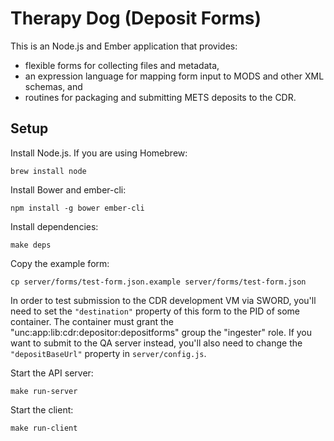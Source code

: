# Therapy Dog (Deposit Forms)

This is an Node.js and Ember application that provides:

  - flexible forms for collecting files and metadata,
  - an expression language for mapping form input to MODS and other XML schemas, and
  - routines for packaging and submitting METS deposits to the CDR.

## Setup

Install Node.js. If you are using Homebrew:

    brew install node

Install Bower and ember-cli:

    npm install -g bower ember-cli

Install dependencies:

    make deps

Copy the example form:

    cp server/forms/test-form.json.example server/forms/test-form.json

In order to test submission to the CDR development VM via SWORD, you'll need to set the `"destination"` property of this form to the PID of some container. The container must grant the "unc:app:lib:cdr:depositor:depositforms" group the "ingester" role. If you want to submit to the QA server instead, you'll also need to change the `"depositBaseUrl"` property in `server/config.js`.

Start the API server:

    make run-server

Start the client:

    make run-client
